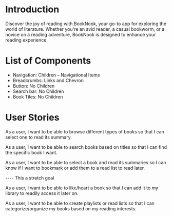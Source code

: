 # Introduction 
Discover the joy of reading with BookNook, your go-to app for exploring the world of literature. Whether you're an avid reader, a casual bookworm, or a novice on a reading adventure, BookNook is designed to enhance your reading experience.

# List of Components 
- Navigation: Children – Navigational Items
- Breadcrumbs: Links and Chevron 
- Button: No Children  
- Search bar: No Children
- Book Tiles: No Children 

# User Stories 
As a user, I want to be able to browse different types of books so that I can select one to read its summary.  

As a user, I want to be able to search books based on titles so that I can find the specific book I want. 

As a user, I want to be able to select a book and read its summaries so I can know if I want to bookmark or add them to a read list to read later. 

---- This a stretch goal

As a user, I want to be able to like/heart a book so that I can add it to my library to readily access it later on. 

As a user, I want to be able to create playlists or read lists so that I can categorize/organize my books based on my reading interests. 
